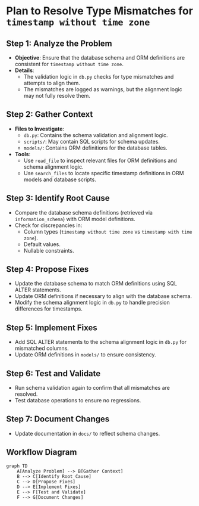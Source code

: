 # Plan to Resolve Type Mismatches for `timestamp without time zone`

## Step 1: Analyze the Problem
- **Objective**: Ensure that the database schema and ORM definitions are consistent for `timestamp without time zone`.
- **Details**:
  - The validation logic in `db.py` checks for type mismatches and attempts to align them.
  - The mismatches are logged as warnings, but the alignment logic may not fully resolve them.

## Step 2: Gather Context
- **Files to Investigate**:
  - `db.py`: Contains the schema validation and alignment logic.
  - `scripts/`: May contain SQL scripts for schema updates.
  - `models/`: Contains ORM definitions for the database tables.
- **Tools**:
  - Use `read_file` to inspect relevant files for ORM definitions and schema alignment logic.
  - Use `search_files` to locate specific timestamp definitions in ORM models and database scripts.

## Step 3: Identify Root Cause
- Compare the database schema definitions (retrieved via `information_schema`) with ORM model definitions.
- Check for discrepancies in:
  - Column types (`timestamp without time zone` vs `timestamp with time zone`).
  - Default values.
  - Nullable constraints.

## Step 4: Propose Fixes
- Update the database schema to match ORM definitions using SQL ALTER statements.
- Update ORM definitions if necessary to align with the database schema.
- Modify the schema alignment logic in `db.py` to handle precision differences for timestamps.

## Step 5: Implement Fixes
- Add SQL ALTER statements to the schema alignment logic in `db.py` for mismatched columns.
- Update ORM definitions in `models/` to ensure consistency.

## Step 6: Test and Validate
- Run schema validation again to confirm that all mismatches are resolved.
- Test database operations to ensure no regressions.

## Step 7: Document Changes
- Update documentation in `docs/` to reflect schema changes.

## Workflow Diagram
```mermaid
graph TD
    A[Analyze Problem] --> B[Gather Context]
    B --> C[Identify Root Cause]
    C --> D[Propose Fixes]
    D --> E[Implement Fixes]
    E --> F[Test and Validate]
    F --> G[Document Changes]
